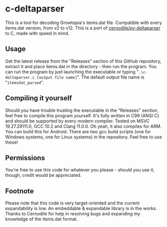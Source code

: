 # c-deltaparser
This is a tool for decoding Growtopia's items.dat file. Compatible with every items.dat version, from v2 to v12.
This is a port of [cernodile/py-deltaparser](https://github.com/cernodile/py-deltaparser) to C, made with speed in mind.

## Usage
Get the latest release from the "Releases" section of this GitHub repository, extract it and place items.dat in the directory - then run the program.
You can run the program by just launching the executable or typing "`.\c-deltaparser.c [output file name]`". The default output file name is "`itemsdat_parsed`".

## Compiling it yourself
Should you have trouble trusting the executable in the "Releases" section, feel free to compile this program yourself. It's fully written in C99 (ANSI C)
and should be supported by every modern compiler. Tested on MSVC 19.27.29111.0, GCC 10.2 and Clang 11.0.0. Oh yeah, it also compiles for ARM. You can build this for Android.
There are two gcc build scripts (one for Windows systems, one for Linux systems) in the repository. Feel free to use these!

## Permissions
You're free to use this code for whatever you please - should you use it, though, credit would be appreciated.

## Footnote
Please note that this code is very target-oriented and the current expandability is low. An embeddable & expandable library is in the works.
Thanks to Cernodile for help in resolving bugs and expanding my knowledge of the items.dat format.
